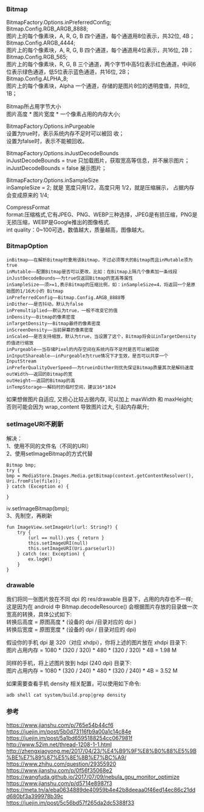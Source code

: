 ### Bitmap   
BitmapFactory.Options.inPreferredConfig;  
Bitmap.Config.RGB_ARGB_8888;  
图片上的每个像素块，A, R, G, B 四个通道，每个通道用8位表示，共32位, 4B；  
Bitmap.Config.ARGB_4444;  
图片上的每个像素块，A, R, G, B 四个通道，每个通道用4位表示，共16位, 2B；
Bitmap.Config.RGB_565;  
图片上的每个像素块，R, G, B 三个通道，两个字节中高5位表示红色通道，中间6位表示绿色通道，低5位表示蓝色通道，共16位, 2B；  
Bitmap.Config.ALPHA_8;  
图片上的每个像素块，Alpha 一个通道，存储的是图片8位的透明度值，共8位, 1B；  

Bitmap所占用字节大小  
图片高度 * 图片宽度 * 一个像素占用的内存大小;  
 
BitmapFactory.Options.inPurgeable  
设置为true时，表示系统内存不足时可以被回 收；  
设置为false时，表示不能被回收。  

BitmapFactory.Options.inJustDecodeBounds  
inJustDecodeBounds = true  只加载图片，获取宽高等信息，并不展示图片；  
inJustDecodeBounds = false 展示图片；    

BitmapFactory.Options.inSampleSize   
inSampleSize = 2; 就是 宽度只用1/2，高度只用 1/2，就是压缩展示， 占据内存会变成原来的 1/4;  


CompressFormat  
format:压缩格式,它有JPEG、PNG、WEBP三种选择，JPEG是有损压缩，PNG是无损压缩，WEBP是Google推出的图像格式.  
int quality：0~100可选，数值越大，质量越高，图像越大。  

### BitmapOption  
```
inBitmap——在解析Bitmap时重用该Bitmap，不过必须等大的Bitmap而且inMutable须为true
inMutable——配置Bitmap是否可以更改，比如：在Bitmap上隔几个像素加一条线段
inJustDecodeBounds——为true仅返回Bitmap的宽高等属性
inSampleSize——须>=1,表示Bitmap的压缩比例，如：inSampleSize=4，将返回一个是原始图的1/16大小的 Bitmap
inPreferredConfig——Bitmap.Config.ARGB_8888等
inDither——是否抖动，默认为false
inPremultiplied——默认为true，一般不改变它的值
inDensity——Bitmap的像素密度
inTargetDensity——Bitmap最终的像素密度
inScreenDensity——当前屏幕的像素密度
inScaled——是否支持缩放，默认为true，当设置了这个，Bitmap将会以inTargetDensity的值进行缩放
inPurgeable——当存储Pixel的内存空间在系统内存不足时是否可以被回收
inInputShareable——inPurgeable为true情况下才生效，是否可以共享一个InputStream
inPreferQualityOverSpeed——为trueinDither则优先保证Bitmap质量其次是解码速度
outWidth——返回的Bitmap的宽
outHeight——返回的Bitmap的高
inTempStorage——解码时的临时空间，建议16*1024
```



如果想做图片自适应, 又担心比较占据内存, 可以加上 maxWidth 和 maxHeight;   
否则可能会因为 wrap_content 导致图片过大, 引起内存飙升;   
### setImageURI不刷新   
解决：   
1、使用不同的文件名（不同的URI）   
2、使用setImageBitmap的方式代替   
```
Bitmap bmp;
try {
bmp = MediaStore.Images.Media.getBitmap(context.getContentResolver(), Uri.fromFile(file));
} catch (Exception e) { 

}
```
iv.setImageBitmap(bmp);   
3、先制空，再刷新   
```
fun ImageView.setImageUrl(url: String?) {
    try {
        (url == null).yes { return }
        this.setImageURI(null)
        this.setImageURI(Uri.parse(url))
    } catch (ex: Exception) {
        ex.logW()
    }
}
```

### drawable  
我们将同一张图片放在不同 dpi 的 res/drawable 目录下，占用的内存也不一样;  
这是因为在 android 中 Bitmap.decodeResource() 会根据图片存放的目录做一次宽高的转换，具体公式如下:  
转换后高度 = 原图高度 * (设备的 dpi /目录对应的 dpi )  
转换后宽度 = 原图宽度 * (设备的 dpi / 目录对应的 dpi)  

假设你的手机 dpi 是 320（对应 xhdpi），你将上述的图片放在 xhdpi 目录下:  
图片占用内存 = 1080 * (320 / 320) * 480 * (320 / 320) * 4B = 1.98 M  


同样的手机，将上述图片放到 hdpi (240 dpi) 目录下:  
图片占用内存 = 1080 * (320 / 240) * 480 * (320 / 240) * 4B = 3.52 M  


如果需要查看手机 density 相关配置，可以使用如下命令:  
```
adb shell cat system/build.prop|grep density
```

### 参考  
https://www.jianshu.com/p/765e54b44cf6  
https://juejin.im/post/5b0d73116fb9a00a1c14c84e  
https://juejin.im/post/5a1bd6595188254cc067981f  
http://www.52im.net/thread-1208-1-1.html  
http://zhengxiaoyong.me/2017/04/23/%E4%B9%9F%E8%B0%88%E5%9B%BE%E7%89%87%E5%8E%8B%E7%BC%A9/  
https://www.zhihu.com/question/29355920  
https://www.jianshu.com/p/0f56f35068e2  
https://wangfuda.github.io/2017/07/09/nebula_gpu_monitor_optimize  
https://www.jianshu.com/p/d5714e8987f3  
https://meta.tn/a/eba0634889de40959b4e42b8deeaa0f46ed14ec86c21ddd680bf3a399978b39c  
https://juejin.im/post/5c56bd57f265da2dc5388f33  
